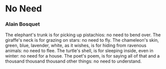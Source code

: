 # No Need

### Alain Bosquet

The elephant's trunk
is for picking up pistachios:
no need to bend over.
The giraffe's neck
is for grazing on stars:
no need to fly.
The chameleon's skin,
green, blue, lavender, white,
as it wishes,
is for hiding from ravenous animals:
no need to flee.
The turtle's shell,
is for sleeping inside,
even in winter:
no need for a house.
The poet's poem,
is for saying all of that
and a thousand thousand thousand other things:
no need to understand.

